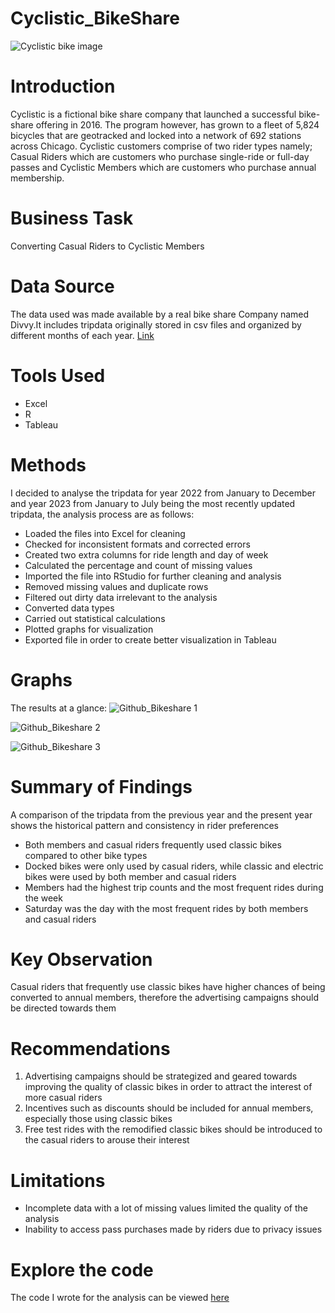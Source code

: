 # Cyclistic_BikeShare
![Cyclistic bike image](https://github.com/johyexson/Cyclistic_BikeShare/assets/144231843/b7843a6a-541e-4a51-b69e-0a53222971a7)
# Introduction
Cyclistic is a fictional bike share company that launched a successful bike-share offering in 2016. The program however, has grown to a fleet of 5,824 bicycles that are geotracked and locked into a network of 692 stations across Chicago. Cyclistic customers comprise of two rider types namely; Casual Riders which are customers who purchase single-ride or full-day passes and Cyclistic Members which are customers who purchase annual membership.
# Business Task
Converting Casual Riders to Cyclistic Members
# Data Source
The data used was made available by a real bike share Company named Divvy.It includes tripdata originally stored in csv files and organized by different months of each year. [Link](https://divvy-tripdata.s3.amazonaws.com/index.html)
# Tools Used
- Excel
- R
- Tableau
# Methods
I decided to analyse the tripdata for year 2022 from January to December and year 2023 from January to July being the most recently updated tripdata, the analysis process are as follows:
- Loaded the files into Excel for cleaning
- Checked for inconsistent formats and corrected errors
- Created two extra columns for ride length and day of week
- Calculated the percentage and count of missing values
- Imported the file into RStudio for further cleaning and analysis
- Removed missing values and duplicate rows
- Filtered out dirty data irrelevant to the analysis
- Converted data types
- Carried out statistical calculations
- Plotted graphs for visualization
- Exported file in order to create better visualization in Tableau
# Graphs
The results at a glance:
![Github_Bikeshare 1](https://github.com/johyexson/Cyclistic_BikeShare/assets/144231843/63fbe6ad-828e-49bd-bc99-395e92d3af17)

![Github_Bikeshare 2](https://github.com/johyexson/Cyclistic_BikeShare/assets/144231843/e55128e8-3f75-440f-b4e9-9c7f2a5e2648)

![Github_Bikeshare 3](https://github.com/johyexson/Cyclistic_BikeShare/assets/144231843/8e4339f9-0676-4fe6-af1b-6766b7637d10)

# Summary of Findings
A comparison of the tripdata from the previous year and the present year shows the historical pattern  and consistency in rider preferences
- Both members and casual riders frequently used classic bikes compared to other bike types
- Docked bikes were only used by casual riders, while classic and electric bikes were used by both member and casual riders
- Members had the highest trip counts and the most frequent rides during the week
- Saturday was the day with the most frequent rides by both members and casual riders
# Key Observation
Casual riders that frequently use classic bikes have higher chances of being converted to annual members, therefore the advertising campaigns should be directed towards them
# Recommendations
1. Advertising campaigns should be strategized and geared towards improving the quality of classic bikes in order to attract the interest of more casual riders
2. Incentives such as discounts should be included for annual members, especially those using classic bikes
3. Free test rides with the remodified classic bikes should be introduced to the casual riders to arouse their interest
# Limitations
- Incomplete data with a lot of missing values limited the quality of the analysis
- Inability to access pass purchases made by riders due to privacy issues
# Explore the code
The code I wrote for the analysis can be viewed [here](https://github.com/johyexson/Cyclistic_BikeShare/blob/main/My_Capstone_Project.R)
